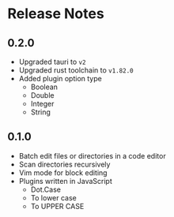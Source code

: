 # Release Notes

## 0.2.0

- Upgraded tauri to `v2`
- Upgraded rust toolchain to `v1.82.0`
- Added plugin option type
  - Boolean
  - Double
  - Integer
  - String

## 0.1.0

- Batch edit files or directories in a code editor
- Scan directories recursively
- Vim mode for block editing
- Plugins written in JavaScript
  - Dot.Case
  - To lower case
  - To UPPER CASE

